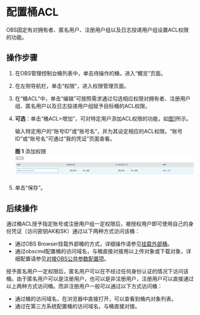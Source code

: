 # 配置桶ACL<a name="zh-cn_topic_0045829090"></a>

OBS固定有对拥有者、匿名用户、注册用户组以及日志投递用户组设置ACL权限的功能。

## 操作步骤<a name="section26149972154847"></a>

1.  在OBS管理控制台桶列表中，单击待操作的桶，进入“概览”页面。
2.  在左侧导航栏，单击“权限”，进入权限管理页面。
3.  在“桶ACL”中，单击“编辑”可按照需求通过勾选相应权限对拥有者、注册用户组、匿名用户以及日志投递用户组赋予目标桶的ACL权限。
4.  **可选**：单击“桶ACL\>增加”，可对特定用户添加ACL权限的功能，如[图1](#fig28074666202331)所示。

    输入特定用户的“账号ID”或“账号名”，并为其设定相应的ACL权限。“账号ID”或“账号名”可通过“我的凭证”页面查看。

    **图 1**  添加权限<a name="fig28074666202331"></a>  
    ![](figures/添加权限.png "添加权限")

5.  单击“保存”。

## 后续操作<a name="section8448193204717"></a>

通过桶ACL授予指定账号或注册用户组一定权限后，被授权用户即可使用自己的身份凭证（访问密钥AK和SK）通过以下两种方式访问该桶：

-   通过OBS Browser挂载外部桶的方式，详细操作请参见[挂载外部桶](https://support.huaweicloud.com/clientogw-obs/zh-cn_topic_0086375588.html)。
-   通过obscmd配置桶的访问域名，与桶直接对接用以上传对象或下载对象，详细配置请参见[对接OBS公共参数配置项](https://support.huaweicloud.com/clientogw-obs/obs_02_0270.html)。

授予匿名用户一定权限后，匿名用户可以在不经过任何身份认证的情况下访问该桶。由于匿名用户可以是注册用户，也可以是非注册用户，注册用户可以直接通过以上两种方式访问桶。而非注册用户一般可以通过以下方式访问桶：

-   通过桶的访问域名，在浏览器中直接打开，可以查看到桶内对象列表。
-   通过在第三方系统配置桶的访问域名，与桶直接对接。

